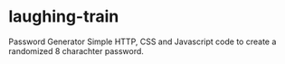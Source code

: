 # laughing-train

Password Generator
Simple HTTP, CSS and Javascript code to create a randomized 8 charachter password.
